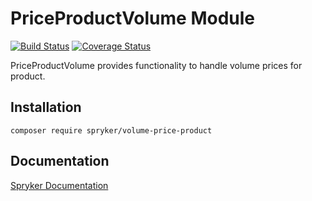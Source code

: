 # PriceProductVolume Module
[![Build Status](https://travis-ci.org/spryker/volume-price-product.svg)](https://travis-ci.org/spryker/volume-price-product)
[![Coverage Status](https://coveralls.io/repos/github/spryker/volume-price-product/badge.svg)](https://coveralls.io/github/spryker/volume-price-product)

PriceProductVolume provides functionality to handle volume prices for product.

## Installation

```
composer require spryker/volume-price-product
```

## Documentation

[Spryker Documentation](https://academy.spryker.com/developing_with_spryker/module_guide/modules.html)
